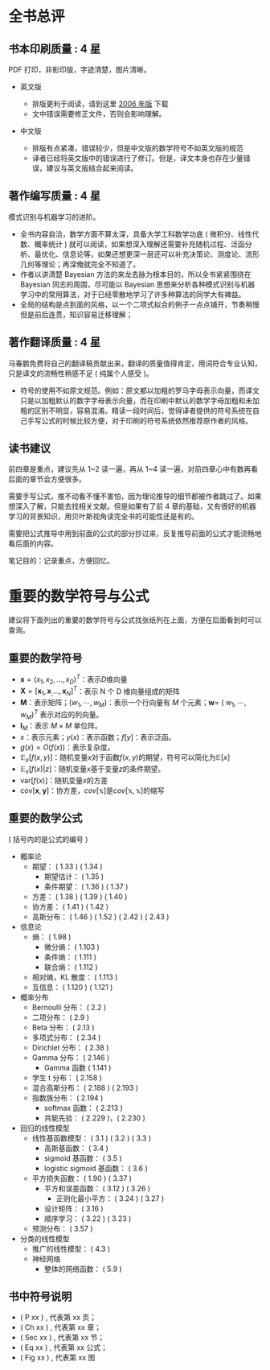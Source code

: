 # 全书总评

## 书本印刷质量 : 4 星

PDF 打印，非影印版，字迹清楚，图片清晰。

-   英文版
    -   排版更利于阅读，请到这里 [2006 年版](https://www.microsoft.com/en-us/research/people/cmbishop/) 下载
    -   文中错误需要修正文件，否则会影响理解。

-   中文版
    -   排版有点紧凑，错误较少，但是中文版的数学符号不如英文版的规范
    -   译者已经将英文版中的错误进行了修订。但是，译文本身也存在少量错误，建议与英文版结合起来阅读。

## 著作编写质量 : 4 星

模式识别与机器学习的进阶。

-   全书内容自洽，数学方面不算太深，具备大学工科数学功底 ( 微积分、线性代数、概率统计 ) 就可以阅读，如果想深入理解还需要补充随机过程、泛函分析、最优化、信息论等，如果还想更深一层还可以补充决策论、测度论、流形几何等理论；再深俺就完全不知道了。
-   作者以讲清楚 Bayesian 方法的来龙去脉为根本目的，所以全书紧紧围绕在 Bayesian 同志的周围，尽可能以 Bayesian 思想来分析各种模式识别与机器学习中的常用算法，对于已经零散地学习了许多种算法的同学大有裨益。
-   全局的结构是点到面的风格，以一个二项式拟合的例子一点点铺开，节奏稍慢但是前后连贯，知识容易迁移理解；

## 著作翻译质量 : 4 星

马春鹏免费将自己的翻译稿贡献出来，翻译的质量值得肯定，用词符合专业认知，只是译文的流畅性稍感不足 ( 纯属个人感受 )。

-   符号的使用不如原文规范。例如：原文都以加粗的罗马字母表示向量，而译文只是以加粗默认的数字字母表示向量，而在印刷中默认的数学字母加粗和未加粗的区别不明显，容易混淆。精读一段时间后，觉得译者提供的符号系统在自己手写公式的时候比较方便，对于印刷的符号系统依然推荐原作者的风格。

## 读书建议

前四章是重点，建议先从 1~2 读一遍，再从 1~4 读一遍，对前四章心中有数再看后面的章节会方便很多。

需要手写公式，推不动看不懂不害怕，因为理论推导的细节都被作者跳过了。如果想深入了解，只能去找相关文献。但是如果有了前 4 章的基础，又有很好的机器学习的背景知识，用贝叶斯视角读完全书的可能性还是有的。

需要把公式推导中用到前面的公式的部分抄过来，反复推导前面的公式才能流畅地看后面的内容。

笔记目的：记录重点，方便回忆。

# 重要的数学符号与公式

建议将下面列出的重要的数学符号与公式找张纸列在上面，方便在后面看到时可以查询。

## 重要的数学符号

-   $\mathbf{x}= ( x_1,x_2,\dots,x_D )^T$：表示$D$维向量
-   $\mathbf{X}=[\mathbf{x}_1,\mathbf{x}_,\dots,\mathbf{x}_N]^T$：表示 N 个 D 维向量组成的矩阵
-   $\mathbf{M}$：表示矩阵；$( w_1,\cdots,w_M )$：表示一个行向量有 $M$ 个元素；**w**= ( $w_1,\cdots,w_M )^T$ 表示对应的列向量。
-   $\mathbf{I}_M$：表示 $M \times M$ 单位阵。
-   $x$：表示元素；$y ( x )$：表示函数；$f [y]$：表示泛函。
-   $g ( x ) =O ( f ( x ))$：表示复杂度。
-   $\mathbb{E}_x [f ( x,y )]$：随机变量$x$对于函数$f ( x,y )$的期望，符号可以简化为$\mathbb{E}[x]$
-   $\mathbb{E}_x [f ( x ) |z]$：随机变量$x$基于变量$z$的条件期望。
-   $\text{var} [ f ( x )]$：随机变量$x$的方差
-   $\text{cov}[\mathbf{x},\mathbf{y}]$：协方差，$cov[\mathbb{x}]$是$cov[\mathbb{x},\mathbb{x}]$的缩写

## 重要的数学公式

 ( 括号内的是公式的编号 )

-   概率论
    -   期望： ( 1.33 ) ( 1.34 )
        -   期望估计： ( 1.35 )
        -   条件期望： ( 1.36 ) ( 1.37 )
    -   方差： ( 1.38 ) ( 1.39 ) ( 1.40 )
    -   协方差： ( 1.41 ) ( 1.42 )
    -   高斯分布： ( 1.46 ) ( 1.52 ) ( 2.42 ) ( 2.43 )
-   信息论
    -   熵： ( 1.98 )
        -   微分熵： ( 1.103 )
        -   条件熵： ( 1.111 )
        -   联合熵： ( 1.112 )
    -   相对熵，KL 散度： ( 1.113 )
    -   互信息： ( 1.120 ) ( 1.121 )
-   概率分布
    -   Bernoulli 分布： ( 2.2 )
    -   二项分布： ( 2.9 )
    -   Beta 分布： ( 2.13 )
    -   多项式分布： ( 2.34 )
    -   Dirichlet 分布： ( 2.38 )
    -   Gamma 分布： ( 2.146 )
        -   Gamma 函数 ( 1.141 )
    -   学生 t 分布： ( 2.158 )
    -   混合高斯分布： ( 2.188 ) ( 2.193 )
    -   指数族分布： ( 2.194 )
        -   softmax 函数： ( 2.213 )
        -   共轭先验： ( 2.229 )，( 2.230 )
-   回归的线性模型
    -   线性基函数模型： ( 3.1 ) ( 3.2 ) ( 3.3 )
        -   高斯基函数： ( 3.4 )
        -   sigmoid 基函数： ( 3.5 )
        -   logistic sigmoid 基函数： ( 3.6 )
    -   平方损失函数： ( 1.90 ) ( 3.37 )
        -   平方和误差函数： ( 3.12 ) ( 3.26 )
            -   正则化最小平方： ( 3.24 ) ( 3.27 )
        -   设计矩阵： ( 3.16 )
        -   顺序学习： ( 3.22 ) ( 3.23 )
    -   预测分布： ( 3.57 )
-   分类的线性模型
    -   推广的线性模型： ( 4.3 )
    -   神经网络
        -   整体的网络函数： ( 5.9 )

## 书中符号说明

-   ( P xx ) , 代表第 xx 页；
-   ( Ch xx ) , 代表第 xx 章；
-   ( Sec xx ) , 代表第 xx 节；
-   ( Eq xx ) , 代表第 xx 公式；
-   ( Fig xx ) , 代表第 xx 图
